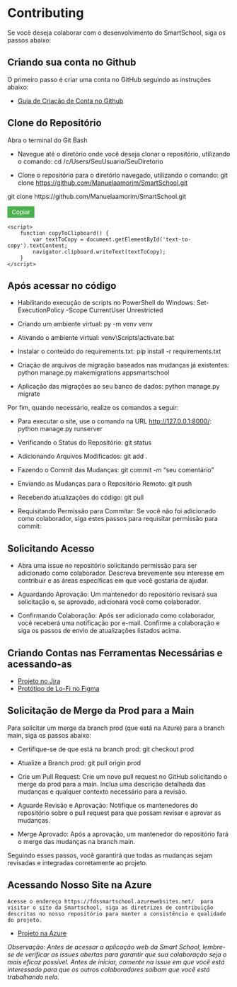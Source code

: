 # Contributing
Se você deseja colaborar com o desenvolvimento do SmartSchool, siga os passos abaixo:

## Criando sua conta no Github

O primeiro passo é criar uma conta no GitHub seguindo as instruções abaixo:

<ul>
  <li>
    <a  href="https://docs.github.com/pt/get-started/start-your-journey/creating-an-account-on-github"
      >Guia de Criação de Conta no Github</a>
  </li>
</ul>

## Clone do Repositório

Abra o terminal do Git Bash

- Navegue até o diretório onde você deseja clonar o repositório, utilizando o comando:
cd /c/Users/SeuUsuario/SeuDiretorio

- Clone o repositório para o diretório navegado, utilizando o comando:
git clone https://github.com/Manuelaamorim/SmartSchool.git

<!DOCTYPE html>
<html lang="en">
<head>
    <meta charset="UTF-8">
    <meta name="viewport" content="width=device-width, initial-scale=1.0">
    <title>Botão de Copiar</title>
    <style>
        .copy-button {
            cursor: pointer;
            background-color: #4CAF50;
            color: white;
            border: none;
            padding: 5px 10px;
            font-size: 14px;
        }
    </style>
</head>
<body>
    <p id="text-to-copy">git clone https://github.com/Manuelaamorim/SmartSchool.git</p>
    <button class="copy-button" onclick="copyToClipboard()">Copiar</button>

    <script>
        function copyToClipboard() {
            var textToCopy = document.getElementById('text-to-copy').textContent;
            navigator.clipboard.writeText(textToCopy);
        }
    </script>
</body>
</html>

## Após acessar no código
- Habilitando execução de scripts no PowerShell do Windows:
Set-ExecutionPolicy -Scope CurrentUser Unrestricted

- Criando um ambiente virtual:
py -m venv venv

- Ativando o ambiente virtual:
venv\Scripts\activate.bat

- Instalar o conteúdo do requirements.txt:
pip install -r requirements.txt

- Criação de arquivos de migração baseados nas mudanças já existentes:
python manage.py makemigrations appsmartschool

- Aplicação das migrações ao seu banco de dados:
python manage.py migrate

Por fim, quando necessário, realize os comandos a seguir:

- Para executar o site, use o comando na URL http://127.0.0.1:8000/:
python manage.py runserver

- Verificando o Status do Repositório:
git status

- Adicionando Arquivos Modificados:
git add .

- Fazendo o Commit das Mudanças:
git commit -m “seu comentário”

- Enviando as Mudanças para o Repositório Remoto:
git push

- Recebendo atualizações do código:
git pull

- Requisitando Permissão para Commitar:
Se você não foi adicionado como colaborador, siga estes passos para requisitar permissão para commit:

## Solicitando Acesso
- Abra uma issue no repositório solicitando permissão para ser adicionado como colaborador. Descreva brevemente seu interesse em contribuir e as áreas específicas em que você gostaria de ajudar.

- Aguardando Aprovação:
Um mantenedor do repositório revisará sua solicitação e, se aprovado, adicionará você como colaborador.

- Confirmando Colaboração:
Após ser adicionado como colaborador, você receberá uma notificação por e-mail. Confirme a colaboração e siga os passos de envio de atualizações listados acima.

## Criando Contas nas Ferramentas Necessárias e acessando-as
<ul>
  <li>
    <a  href="https://smartschl.atlassian.net/jira/software/projects/SSC/boards/1"
      >Projeto no Jira</a>
  </li>
    <li>
    <a  href="https://www.figma.com/file/OodUDTbRUE7cAgmlOUiEr9/SmartSchool?type=design&node-id=0-1&mode=design&t=V3uiesp8LFjSo9ET-0"
      >Protótipo de Lo-Fi no Figma</a>
  </li>
</ul>

## Solicitação de Merge da Prod para a Main
Para solicitar um merge da branch prod (que está na Azure) para a branch main, siga os passos abaixo:

- Certifique-se de que está na branch prod:
git checkout prod

- Atualize a Branch prod:
git pull origin prod

- Crie um Pull Request:
Crie um novo pull request no GitHub solicitando o merge da prod para a main. Inclua uma descrição detalhada das mudanças e qualquer contexto necessário para a revisão.

- Aguarde Revisão e Aprovação:
Notifique os mantenedores do repositório sobre o pull request para que possam revisar e aprovar as mudanças.

- Merge Aprovado:
Após a aprovação, um mantenedor do repositório fará o merge das mudanças na branch main.

Seguindo esses passos, você garantirá que todas as mudanças sejam revisadas e integradas corretamente ao projeto.


## Acessando Nosso Site na Azure
	Acesse o endereço https://fdssmartschool.azurewebsites.net/  para visitar o site da Smartschool, siga as diretrizes de contribuição descritas no nosso repositório para manter a consistência e qualidade do projeto.
 <ul>
  <li>
    <a  href="https://fdssmartschool.azurewebsites.net/"
      >Projeto na Azure</a>
  </li>
 </ul>

*Observação: Antes de acessar a aplicação web da Smart School, lembre-se de verificar as issues abertas para garantir que sua colaboração seja o mais eficaz possível. Antes de iniciar, comente na issue em que você está interessado para que os outros colaboradores saibam que você está trabalhando nela.*
